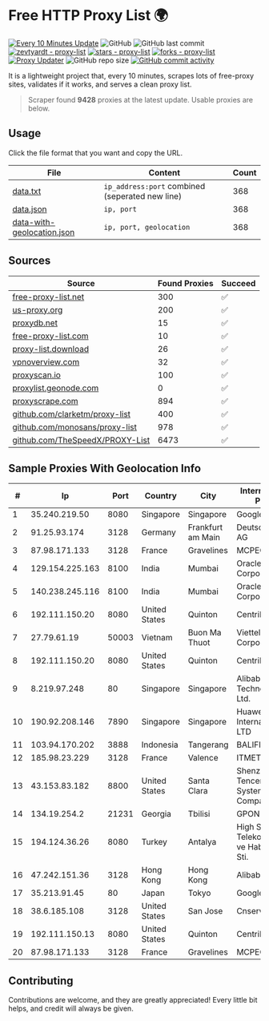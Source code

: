 
# Free HTTP Proxy List 🌍

[![Every 10 Minutes Update](https://github.com/mertguvencli/http-proxy-list/actions/workflows/main.yml/badge.svg?branch=main)](https://github.com/mertguvencli/http-proxy-list/actions/workflows/main.yml)
![GitHub](https://img.shields.io/github/license/mertguvencli/http-proxy-list)
![GitHub last commit](https://img.shields.io/github/last-commit/mertguvencli/http-proxy-list)
[![zevtyardt - proxy-list](https://img.shields.io/static/v1?label=zevtyardt&message=proxy-list&color=blue&logo=github)](https://github.com/zevtyardt/proxy-list "Go to GitHub repo")
[![stars - proxy-list](https://img.shields.io/github/stars/zevtyardt/proxy-list?style=social)](https://github.com/zevtyardt/proxy-list)
[![forks - proxy-list](https://img.shields.io/github/forks/zevtyardt/proxy-list?style=social)](https://github.com/zevtyardt/proxy-list)
[![Proxy Updater](https://github.com/zevtyardt/proxy-list/workflows/Proxy%20Updater/badge.svg)](https://github.com/zevtyardt/proxy-list/actions?query=workflow:"Proxy+Updater")
![GitHub repo size](https://img.shields.io/github/repo-size/zevtyardt/proxy-list)
[![GitHub commit activity](https://img.shields.io/github/commit-activity/m/zevtyardt/proxy-list?logo=commits)](https://github.com/zevtyardt/proxy-list/commits/main)

It is a lightweight project that, every 10 minutes, scrapes lots of free-proxy sites, validates if it works, and serves a clean proxy list.

> Scraper found **9428** proxies at the latest update. Usable proxies are below.

## Usage

Click the file format that you want and copy the URL.

|File|Content|Count|
|----|-------|-----|
|[data.txt](https://raw.githubusercontent.com/mertguvencli/http-proxy-list/main/proxy-list/data.txt)|`ip_address:port` combined (seperated new line)|368|
|[data.json](https://raw.githubusercontent.com/mertguvencli/http-proxy-list/main/proxy-list/data.json)|`ip, port`|368|
|[data-with-geolocation.json](https://raw.githubusercontent.com/mertguvencli/http-proxy-list/main/proxy-list/data-with-geolocation.json)|`ip, port, geolocation`|368|

## Sources

|Source|Found Proxies|Succeed|
|------|-------------|-------|
|[free-proxy-list.net](https://free-proxy-list.net)|300|✅|
|[us-proxy.org](https://www.us-proxy.org)|200|✅|
|[proxydb.net](http://proxydb.net)|15|✅|
|[free-proxy-list.com](https://free-proxy-list.com/?page=&port=&type%5B%5D=http&type%5B%5D=https&up_time=0&search=Search)|10|✅|
|[proxy-list.download](https://www.proxy-list.download/HTTP)|26|✅|
|[vpnoverview.com](https://vpnoverview.com/privacy/anonymous-browsing/free-proxy-servers)|32|✅|
|[proxyscan.io](https://www.proxyscan.io)|100|✅|
|[proxylist.geonode.com](https://proxylist.geonode.com/api/proxy-list?limit=300&page=1&sort_by=lastChecked&sort_type=desc&protocols=http,https)|0|✅|
|[proxyscrape.com](https://api.proxyscrape.com/v2/?request=displayproxies&protocol=http&timeout=10000&country=all&ssl=all&anonymity=all)|894|✅|
|[github.com/clarketm/proxy-list](https://raw.githubusercontent.com/clarketm/proxy-list/master/proxy-list-raw.txt)|400|✅|
|[github.com/monosans/proxy-list](https://raw.githubusercontent.com/monosans/proxy-list/main/proxies/http.txt)|978|✅|
|[github.com/TheSpeedX/PROXY-List](https://raw.githubusercontent.com/TheSpeedX/PROXY-List/master/http.txt)|6473|✅|


## Sample Proxies With Geolocation Info

|#|Ip|Port|Country|City|Internet Service Provider|
|-|--|----|-------|----|-------------------------|
|1|35.240.219.50|8080|Singapore|Singapore|Google LLC|
|2|91.25.93.174|3128|Germany|Frankfurt am Main|Deutsche Telekom AG|
|3|87.98.171.133|3128|France|Gravelines|MCPECloud SAS|
|4|129.154.225.163|8100|India|Mumbai|Oracle Corporation|
|5|140.238.245.116|8100|India|Mumbai|Oracle Corporation|
|6|192.111.150.20|8080|United States|Quinton|Centrilogic|
|7|27.79.61.19|50003|Vietnam|Buon Ma Thuot|Viettel Corporation|
|8|192.111.150.20|8080|United States|Quinton|Centrilogic|
|9|8.219.97.248|80|Singapore|Singapore|Alibaba (US) Technology Co., Ltd.|
|10|190.92.208.146|7890|Singapore|Singapore|Huawei International Pte. LTD|
|11|103.94.170.202|3888|Indonesia|Tangerang|BALIFIBERNET|
|12|185.98.23.229|3128|France|Valence|ITMETRIX|
|13|43.153.83.182|8800|United States|Santa Clara|Shenzhen Tencent Computer Systems Company Limited|
|14|134.19.254.2|21231|Georgia|Tbilisi|GPON|
|15|194.124.36.26|8080|Turkey|Antalya|High Speed Telekomunikasyon ve Hab. Hiz. Ltd. Sti.|
|16|47.242.151.36|3128|Hong Kong|Hong Kong|Alibaba.com LLC|
|17|35.213.91.45|80|Japan|Tokyo|Google LLC|
|18|38.6.185.108|3128|United States|San Jose|Cnservers LLC|
|19|192.111.150.13|8080|United States|Quinton|Centrilogic|
|20|87.98.171.133|3128|France|Gravelines|MCPECloud SAS|



## Contributing

Contributions are welcome, and they are greatly appreciated! Every
little bit helps, and credit will always be given.

